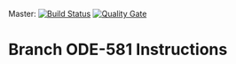 Master: [![Build Status](https://travis-ci.org/usdot-jpo-ode/asn1_codec.svg?branch=master)](https://travis-ci.org/usdot-jpo-ode/asn1_codec) [![Quality Gate](https://sonarqube.com/api/badges/gate?key=asn1_codec)](https://sonarqube.com/dashboard?id=asn1_codec-key)

# Branch ODE-581 Instructions


